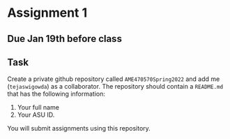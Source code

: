 # Assignment 1

## Due Jan 19th before class

## Task

Create a private github repository called `AME470570Spring2022` and add me
(`tejaswigowda`) as
a collaborator. The repository should contain a `README.md` that has the
following information:

1. Your full name
2. Your ASU ID.

You will submit assignments using this repository. 

